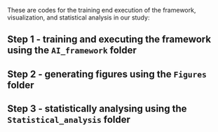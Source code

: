 These are codes for the training end execution of the framework, visualization, and statistical analysis in our study: 

## Step 1 - training and executing the framework using the `AI_framework` folder
## Step 2 - generating figures using the `Figures` folder
## Step 3 - statistically analysing using the `Statistical_analysis` folder
